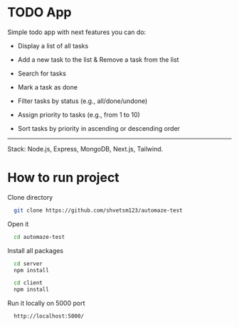 
# TODO App 

Simple todo app with next features you can do:

- Display a list of all tasks

- Add a new task to the list & Remove a task from the list

- Search for tasks

- Mark a task as done

- Filter tasks by status (e.g., all/done/undone)

- Assign priority to tasks (e.g., from 1 to 10)

- Sort tasks by priority in ascending or descending order

------------------------------------------------------------------

Stack: Node.js, Express, MongoDB, Next.js, Tailwind.


# How to run project

Clone directory

```bash
  git clone https://github.com/shvetsm123/automaze-test
```

Open it

```bash
  cd automaze-test
```

Install all packages

```bash
  cd server
  npm install

  cd client
  npm install
```

Run it locally on 5000 port

```bash
  http://localhost:5000/
```
